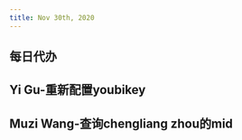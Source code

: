 ```yaml
---
title: Nov 30th, 2020
---
```


## **每日代办**
## Yi Gu-重新配置youbikey
## Muzi Wang-查询chengliang zhou的mid
